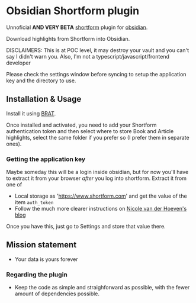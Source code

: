 # Obsidian Shortform plugin

Unnoficial __AND VERY BETA__ [shortform](https://shortform.com) plugin for [obsidian](https://obsidian.md).

Download highlights from Shortform into Obsidian.

DISCLAIMERS: This is at POC level, it may destroy your vault and you can't say I didn't warn you. Also, I'm not a typescript/javascript/frontend developer

Please check the settings window before syncing to setup the application key and the directory to use.

## Installation & Usage

Install it using [BRAT](https://github.com/TfTHacker/obsidian42-brat).

Once installed and activated, you need to add your Shortform authentication token and then select where to store Book and Article highlights, select the same folder if you prefer so (I prefer them in separate ones).

### Getting the application key

Maybe someday this will be a login inside obsidian, but for now you'll have to extract it from your browser *after* you log into shortform. Extract it from one of

- Local storage as 'https://www.shortform.com' and get the value of the item `auth_token`
- Follow the much more clearer instructions on [Nicole van der Hoeven's blog](https://nicolevanderhoeven.com/blog/20210815-shortform-to-readwise/)

Once you have this, just go to Settings and store that value there.


## Mission statement

- Your data is yours forever

### Regarding the plugin

- Keep the code as simple and straighforward as possible, with the fewer amount of dependencies possible.

